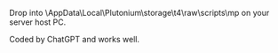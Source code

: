 Drop into \AppData\Local\Plutonium\storage\t4\raw\scripts\mp on your server host PC.

Coded by ChatGPT and works well.
